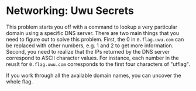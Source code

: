 # Networking: Uwu Secrets
This problem starts you off with a command to lookup a very particular 
domain using a specific DNS server. There are two main things that you 
need to figure out to solve this problem. First, the 0 in 
`0.flag.uwu.com` can be replaced with other numbers, e.g. 1 and 
2 to get more information. Second, you need to realize that the IPs 
returned by the DNS server correspond to ASCII character values. For 
instance, each number in the reuslt for `0.flag.uwu.com` 
corresponds to the first four characters of "utflag".

If you work through all the available domain names, you can uncover the 
whole flag.

